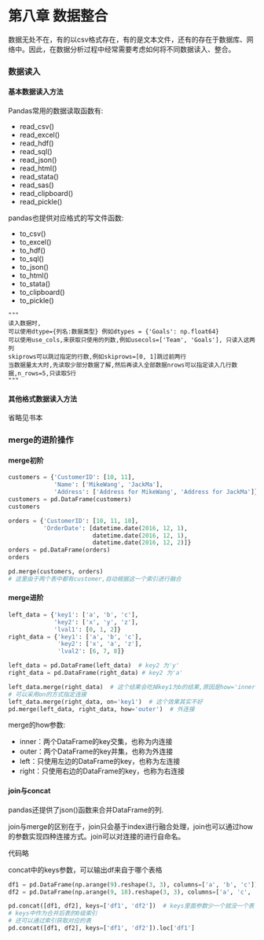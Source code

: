# 第八章 数据整合

数据无处不在，有的以csv格式存在，有的是文本文件，还有的存在于数据库、网络中。因此，在数据分析过程中经常需要考虑如何将不同数据读入、整合。



### 数据读入

#### 基本数据读入方法

Pandas常用的数据读取函数有:

+ read_csv()
+ read_excel()
+ read_hdf()
+ read_sql()
+ read_json()
+ read_html()
+ read_stata()
+ read_sas()
+ read_clipboard()
+ read_pickle()

pandas也提供对应格式的写文件函数:

+ to_csv()
+ to_excel()
+ to_hdf()
+ to_sql()
+ to_json()
+ to_html()
+ to_stata()
+ to_clipboard()
+ to_pickle()



```
"""
读入数据时, 
可以使用dtype={列名:数据类型} 例如dtypes = {'Goals': np.float64}
可以使用use_cols,来获取只使用的列数,例如usecols=['Team', 'Goals'], 只读入这两列
skiprows可以跳过指定的行数,例如skiprows=[0, 1]跳过前两行
当数据量太大时,先读取少部分数据了解,然后再读入全部数据nrows可以指定读入几行数据,n_rows=5,只读取5行
"""
```





#### 其他格式数据读入方法

省略见书本





### merge的进阶操作

#### merge初阶

```python
customers = {'CustomerID': [10, 11],
             'Name': ['MikeWang', 'JackMa'],
             'Address': ['Address for MikeWang', 'Address for JackMa']}
customers = pd.DataFrame(customers)
customers

orders = {'CustomerID': [10, 11, 10],
          'OrderDate': [datetime.date(2016, 12, 1),
                        datetime.date(2016, 12, 1),
                        datetime.date(2016, 12, 2)]}
orders = pd.DataFrame(orders)
orders

pd.merge(customers, orders)
# 这里由于两个表中都有customer,自动根据这一个索引进行融合
```



#### merge进阶

```python
left_data = {'key1': ['a', 'b', 'c'],
             'key2': ['x', 'y', 'z'],
             'lval1': [0, 1, 2]}
right_data = {'key1': ['a', 'b', 'c'],
              'key2': ['x', 'a', 'z'],
              'lval2': [6, 7, 8]}

left_data = pd.DataFrame(left_data)  # key2 为'y'
right_data = pd.DataFrame(right_data) # key2 为'a'

left_data.merge(right_data)  # 这个结果会吃掉key1为b的结果,原因是how='inner'内连接
# 可以采用on的方式指定连接
left_data.merge(right_data, on='key1')  # 这个效果其实不好
pd.merge(left_data, right_data, how='outer')  # 外连接
```



merge的how参数:

+ inner：两个DataFrame的key交集，也称为内连接
+ outer：两个DataFrame的key并集，也称为外连接
+ left：只使用左边的DataFrame的key，也称为左连接
+ right：只使用右边的DataFrame的key，也称为右连接





#### join与concat

pandas还提供了json()函数来合并DataFrame的列.

join与merge的区别在于，join只会基于index进行融合处理，join也可以通过how的参数实现四种连接方式。join可以对连接的进行自命名。

代码略



concat中的keys参数，可以输出df来自于哪个表格

```python
df1 = pd.DataFrame(np.arange(9).reshape(3, 3), columns=['a', 'b', 'c'])
df2 = pd.DataFrame(np.arange(9, 18).reshape(3, 3), columns=['a', 'c', 'd'])

pd.concat([df1, df2], keys=['df1', 'df2'])  # keys里面参数少一个就没一个表
# keys中作为合并后表的0级索引
# 还可以通过索引获取对应的表
pd.concat([df1, df2], keys=['df1', 'df2']).loc['df1']
```

